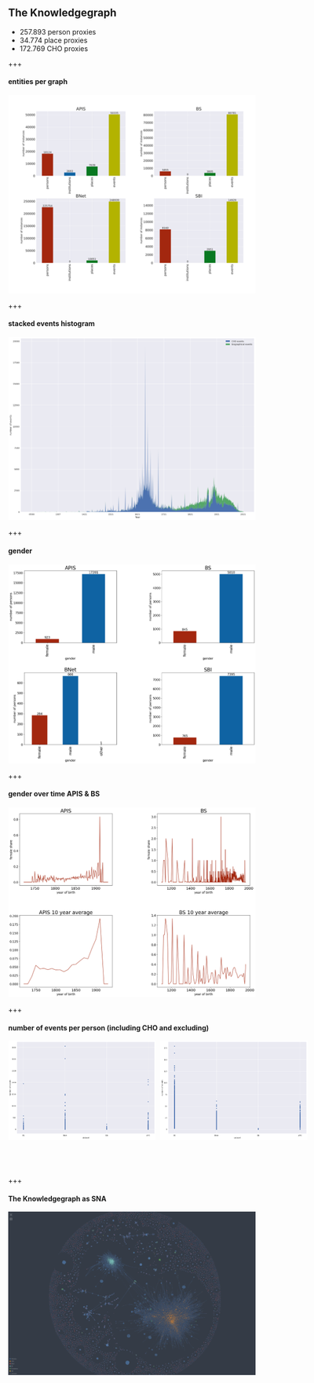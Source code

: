## The Knowledgegraph
- 257.893 person proxies<!-- .element: class="fragment" -->
- 34.774 place proxies<!-- .element: class="fragment" -->
- 172.769 CHO proxies<!-- .element: class="fragment" -->

+++

#### entities per graph

![the graph](images/analysis_charts/number_events_per_dataset_5_23.svg)<!-- .element: width="1000" -->

+++

#### stacked events histogram

![histogram events](images/analysis_charts/stacked_events_over_years_cho_and_bio_2023-06-13.png)<!-- .element: width="1000" -->

+++

#### gender

![gender](images/analysis_charts/gender_6-23.png)<!-- .element: width="1000" -->

+++

#### gender over time APIS & BS

![gender over time](images/analysis_charts/gender_over_time_inkl_10_years_avg_6-2023.png)<!-- .element: width="1000" -->

+++

#### number of events per person (including CHO and excluding)

<div style="display: flex;">
<img src="images/analysis_charts/events_per_person_incl_cho_creation_2023-06-13.png" style="margin-bottom:60px; flex: 1; margin-right: 5px;" width="300" />
<img src="images/analysis_charts/number_of_events_per_person.png" style="margin-bottom:60px; flex: 1; margin-left: 5px" width="300" />
</div>

+++

#### The Knowledgegraph as SNA

![Intavia SNA](images/analysis_charts/sna_screenshot_2023-07-06.png)<!-- .element: width="1000" -->
